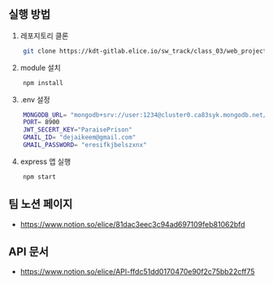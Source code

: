 ## 실행 방법
1. 레포지토리 클론
```bash
	git clone https://kdt-gitlab.elice.io/sw_track/class_03/web_project/team20/shopping-mall-project-skeleton.git
```
2. module 설치
```bash
	npm install

```
3. .env 설정
```bash
	MONGODB_URL= "mongodb+srv://user:1234@cluster0.ca83syk.mongodb.net/test"
	PORT= 8900
	JWT_SECERT_KEY="ParaisePrison"
	GMAIL_ID= "dejaikeem@gmail.com"
	GMAIL_PASSWORD= "eresifkjbelszxnx"

```

4. express 앱 실행
```bash
	npm start
```

## 팀 노션 페이지
- https://www.notion.so/elice/81dac3eec3c94ad697109feb81062bfd

## API 문서
-  https://www.notion.so/elice/API-ffdc51dd0170470e90f2c75bb22cff75
